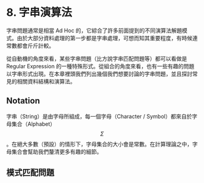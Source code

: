 # 8. 字串演算法

字串問題通常是相當 Ad Hoc 的，它綜合了許多前面提到的不同演算法解題模式。由於大部分資料處理的第一步都是字串處理，可想而知其重要程度，有時候連常數都會斤斤計較。

從自動機的角度來看，某些字串問題（比方說字串匹配問題等）都可以看做是 Regular Expression 的一種特殊形式。從組合的角度來看，也有一些有趣的問題以字串形式出現。在本章裡頭我們列出幾個我們想要討論的字串問題，並且探討常見的相關資料結構和演算法。

## Notation

字串（String）是由字母所組成，每一個字母（Character / Symbol）都來自於字母集合（Alphabet） $$\Sigma$$。在絕大多數（預設）的情形下，字母集合的大小會是常數。在計算理論之中，字母集合會幫助我們釐清更多有趣的細節。

## 模式匹配問題

